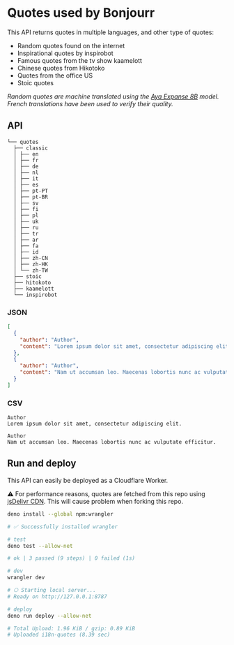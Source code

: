 # Quotes used by Bonjourr

This API returns quotes in multiple languages, and other type of quotes:

-   Random quotes found on the internet
-   Inspirational quotes by inspirobot
-   Famous quotes from the tv show kaamelott
-   Chinese quotes from Hikotoko
-   Quotes from the office US
-   Stoic quotes

_Random quotes are machine translated using the [Aya Expanse 8B](https://cohere.com/research/aya) model. French translations have been used to verify their quality._

## API

```plaintext
└── quotes
  ├── classic
  │ ├── en
  │ ├── fr
  │ ├── de
  │ ├── nl
  │ ├── it
  │ ├── es
  │ ├── pt-PT
  │ ├── pt-BR
  │ ├── sv
  │ ├── fi
  │ ├── pl
  │ ├── uk
  │ ├── ru
  │ ├── tr
  │ ├── ar
  │ ├── fa
  │ ├── id
  │ ├── zh-CN
  │ ├── zh-HK
  │ └── zh-TW
  ├── stoic
  ├── hitokoto
  ├── kaamelott
  └── inspirobot
```

### JSON

```json
[
  {
    "author": "Author",
    "content": "Lorem ipsum dolor sit amet, consectetur adipiscing elit."
  },
  {
    "author": "Author",
    "content": "Nam ut accumsan leo. Maecenas lobortis nunc ac vulputate efficitur."
  }
]
```

### CSV

```plaintext
Author
Lorem ipsum dolor sit amet, consectetur adipiscing elit.

Author
Nam ut accumsan leo. Maecenas lobortis nunc ac vulputate efficitur.
```

## Run and deploy

This API can easily be deployed as a Cloudflare Worker.

⚠️ For performance reasons, quotes are fetched from this repo using [jsDelivr CDN](https://www.jsdelivr.com/github). This will cause problem when forking this repo.

```bash
deno install --global npm:wrangler

# ✅ Successfully installed wrangler

# test
deno test --allow-net

# ok | 3 passed (9 steps) | 0 failed (1s)

# dev
wrangler dev

# ⎔ Starting local server...
# Ready on http://127.0.0.1:8787

# deploy
deno run deploy --allow-net

# Total Upload: 1.96 KiB / gzip: 0.89 KiB
# Uploaded i18n-quotes (8.39 sec)
```
